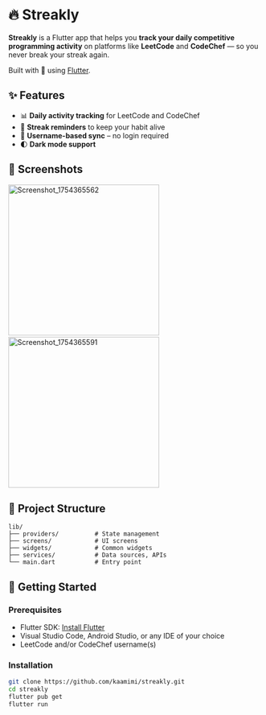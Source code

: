 # 🔥 Streakly

**Streakly** is a Flutter app that helps you **track your daily competitive programming activity** on platforms like **LeetCode** and **CodeChef** — so you never break your streak again.

Built with 💙 using [Flutter](https://flutter.dev/).


## ✨ Features

* 📊 **Daily activity tracking** for LeetCode and CodeChef
* 🔔 **Streak reminders** to keep your habit alive
* 👤 **Username-based sync** – no login required
* 🌓 **Dark mode support**


## 📸 Screenshots

<img width="300" alt="Screenshot_1754365562" src="https://github.com/user-attachments/assets/038f977d-11be-4105-87d0-cae1a705fdcc" />
&nbsp;&nbsp;&nbsp;&nbsp;
<img width="300" alt="Screenshot_1754365591" src="https://github.com/user-attachments/assets/d1655b3c-ccef-4ddf-a06d-2c98c54a1df7" />


## 📁 Project Structure

```
lib/
├── providers/          # State management
├── screens/            # UI screens
├── widgets/            # Common widgets
├── services/           # Data sources, APIs
└── main.dart           # Entry point
```


## 🚀 Getting Started

### Prerequisites

* Flutter SDK: [Install Flutter](https://flutter.dev/docs/get-started/install)
* Visual Studio Code, Android Studio, or any IDE of your choice
* LeetCode and/or CodeChef username(s)

### Installation

```bash
git clone https://github.com/kaamimi/streakly.git
cd streakly
flutter pub get
flutter run
```
